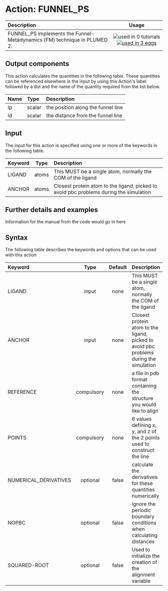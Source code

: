 # Action: FUNNEL_PS

| Description    | Usage |
|:--------|:--------:|
| FUNNEL_PS implements the Funnel-Metadynamics (FM) technique in PLUMED 2. | ![used in 0 tutorials](https://img.shields.io/badge/tutorials-0-red.svg)[![used in 3 eggs](https://img.shields.io/badge/nest-3-green.svg)](https://www.plumed-nest.org/browse.html?search=FUNNEL_PS) | 

## Output components

This action calculates the quantities in the following table.  These quantities can be referenced elsewhere in the input by using this Action's label followed by a dot and the name of the quantity required from the list below.

| Name | Type | Description |
|:-------|:-----|:-------|
| lp | scalar | the position along the funnel line | 
| ld | scalar | the distance from the funnel line | 


## Input

The input for this action is specified using one or more of the keywords in the following table.

| Keyword |  Type | Description |
|:--------|:------:|:-----------|
| LIGAND | atoms | This MUST be a single atom, normally the COM of the ligand |
| ANCHOR | atoms | Closest protein atom to the ligand, picked to avoid pbc problems during the simulation |


## Further details and examples 
Information for the manual from the code would go in here 
## Syntax 
The following table describes the keywords and options that can be used with this action 

| Keyword | Type | Default | Description |
|:-------|:----:|:-------:|:-----------|
| LIGAND | input | none | This MUST be a single atom, normally the COM of the ligand |
| ANCHOR | input | none | Closest protein atom to the ligand, picked to avoid pbc problems during the simulation |
| REFERENCE | compulsory | none | a file in pdb format containing the structure you would like to align |
| POINTS | compulsory | none | 6 values defining x, y, and z of the 2 points used to construct the line |
| NUMERICAL_DERIVATIVES | optional | false |  calculate the derivatives for these quantities numerically |
| NOPBC | optional | false |  ignore the periodic boundary conditions when calculating distances |
| SQUARED-ROOT | optional | false |  Used to initialize the creation of the alignment variable |
